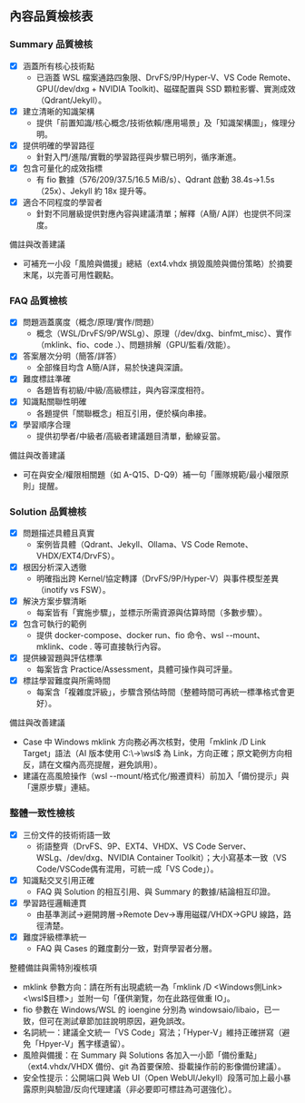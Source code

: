 ## 內容品質檢核表

### Summary 品質檢核
- [x] 涵蓋所有核心技術點
  - 已涵蓋 WSL 檔案通路四象限、DrvFS/9P/Hyper-V、VS Code Remote、GPU(/dev/dxg + NVIDIA Toolkit)、磁碟配置與 SSD 顆粒影響、實測成效（Qdrant/Jekyll）。
- [x] 建立清晰的知識架構
  - 提供「前置知識/核心概念/技術依賴/應用場景」及「知識架構圖」，條理分明。
- [x] 提供明確的學習路徑
  - 針對入門/進階/實戰的學習路徑與步驟已明列，循序漸進。
- [x] 包含可量化的成效指標
  - 有 fio 數據（576/209/37.5/16.5 MiB/s）、Qdrant 啟動 38.4s→1.5s（25x）、Jekyll 約 18x 提升等。
- [x] 適合不同程度的學習者
  - 針對不同層級提供對應內容與建議清單；解釋（A簡/ A詳）也提供不同深度。

備註與改善建議
- 可補充一小段「風險與備援」總結（ext4.vhdx 損毀風險與備份策略）於摘要末尾，以完善可用性觀點。


### FAQ 品質檢核
- [x] 問題涵蓋廣度（概念/原理/實作/問題）
  - 概念（WSL/DrvFS/9P/WSLg）、原理（/dev/dxg、binfmt_misc）、實作（mklink、fio、code .）、問題排解（GPU/監看/效能）。
- [x] 答案層次分明（簡答/詳答）
  - 全部條目均含 A簡/A詳，易於快速與深讀。
- [x] 難度標註準確
  - 各題皆有初級/中級/高級標註，與內容深度相符。
- [x] 知識點關聯性明確
  - 各題提供「關聯概念」相互引用，便於橫向串接。
- [x] 學習順序合理
  - 提供初學者/中級者/高級者建議題目清單，動線妥當。

備註與改善建議
- 可在與安全/權限相關題（如 A-Q15、D-Q9）補一句「團隊規範/最小權限原則」提醒。


### Solution 品質檢核
- [x] 問題描述具體且真實
  - 案例皆具體（Qdrant、Jekyll、Ollama、VS Code Remote、VHDX/EXT4/DrvFS）。
- [x] 根因分析深入透徹
  - 明確指出跨 Kernel/協定轉譯（DrvFS/9P/Hyper-V）與事件模型差異（inotify vs FSW）。
- [x] 解決方案步驟清晰
  - 每案皆有「實施步驟」，並標示所需資源與估算時間（多數步驟）。
- [x] 包含可執行的範例
  - 提供 docker-compose、docker run、fio 命令、wsl --mount、mklink、code . 等可直接執行內容。
- [x] 提供練習題與評估標準
  - 每案皆含 Practice/Assessment，具體可操作與可評量。
- [x] 標註學習難度與所需時間
  - 每案含「複雜度評級」，步驟含預估時間（整體時間可再統一標準格式會更好）。

備註與改善建議
- Case 中 Windows mklink 方向務必再次核對，使用「mklink /D Link Target」語法（AI 版本使用 C:\→\\wsl$ 為 Link，方向正確；原文範例方向相反，請在文檔內高亮提醒，避免誤用）。
- 建議在高風險操作（wsl --mount/格式化/搬遷資料）前加入「備份提示」與「還原步驟」連結。


### 整體一致性檢核
- [x] 三份文件的技術術語一致
  - 術語整齊（DrvFS、9P、EXT4、VHDX、VS Code Server、WSLg、/dev/dxg、NVIDIA Container Toolkit）；大小寫基本一致（VS Code/VSCode偶有混用，可統一成「VS Code」）。
- [x] 知識點交叉引用正確
  - FAQ 與 Solution 的相互引用、與 Summary 的數據/結論相互印證。
- [x] 學習路徑邏輯連貫
  - 由基準測試→避開跨層→Remote Dev→專用磁碟/VHDX→GPU 線路，路徑清楚。
- [x] 難度評級標準統一
  - FAQ 與 Cases 的難度劃分一致，對齊學習者分層。

整體備註與需特別複核項
- mklink 參數方向：請在所有出現處統一為「mklink /D <Windows側Link> <\\wsl$目標>」並附一句「僅供瀏覽，勿在此路徑做重 IO」。
- fio 參數在 Windows/WSL 的 ioengine 分別為 windowsaio/libaio，已一致，但可在測試章節加註說明原因，避免誤改。
- 名詞統一：建議全文統一「VS Code」寫法；「Hyper-V」維持正確拼寫（避免「Hpyer-V」舊字樣遺留）。
- 風險與備援：在 Summary 與 Solutions 各加入一小節「備份重點」（ext4.vhdx/VHDX 備份、git 為首要保險、掛載操作前的影像備份建議）。
- 安全性提示：公開端口與 Web UI（Open WebUI/Jekyll）段落可加上最小暴露原則與驗證/反向代理建議（非必要即可標註為可選強化）。